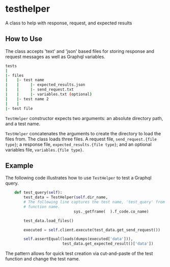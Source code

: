 # testhelper

A class to help with response, request, and expected results

## How to Use

The class accepts 'text' and 'json' based files for storing response and request messages as well as Graphql variables.

```bash
tests
|
|- files
|    |- test name
|    |     |- expected_results.json
|    |     |- send_request.txt
|    |     |- variables.txt (optional)
|    |- test name 2
|    |
|- test file

```

`TestHelper` constructor expects two arguments: an absolute directory path, and a test name.

`TestHelper` concatenates the arguments to create the directory to load the files from. The class loads three files. A request file, `send_request.{file type}`; a response file, `expected_results.{file type}`; and an optional variables file, `variables.{file type}`.

## Example

The following code illustrates how to use `TestHelper` to test a Graphql query.

```python
    def test_query(self):
        test_data = TestHelper(self.dir_name,
        # The following line captures the test name, 'test_query' from the
        # function name.
                              sys._getframe(  ).f_code.co_name)

        test_data.load_files()

        executed = self.client.execute(test_data.get_send_request())

        self.assertEqual(loads(dumps(executed['data'])),
                         test_data.get_expected_result()['data'])
```

The pattern allows for quick test creation via cut-and-paste of the test function and change the test name.
